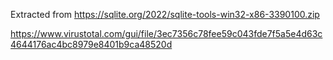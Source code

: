 Extracted from https://sqlite.org/2022/sqlite-tools-win32-x86-3390100.zip

https://www.virustotal.com/gui/file/3ec7356c78fee59c043fde7f5a5e4d63c4644176ac4bc8979e8401b9ca48520d